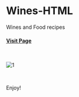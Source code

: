 # Wines-HTML
Wines and Food recipes 



#### [Visit Page](https://agatamalucha.github.io/Wines-HTML/)

<br>

![1](https://user-images.githubusercontent.com/42006092/56854584-c79fdc00-6930-11e9-8138-eb423f1075c7.JPG)

<br>

Enjoy!